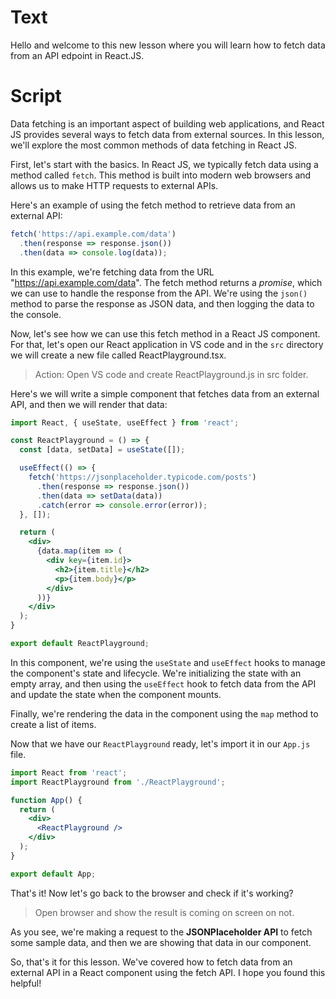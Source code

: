 # Text
Hello and welcome to this new lesson where you will learn how to fetch data from an API edpoint in React.JS.

# Script
Data fetching is an important aspect of building web applications, and React JS provides several ways to fetch data from external sources. In this lesson, we'll explore the most common methods of data fetching in React JS.

First, let's start with the basics. In React JS, we typically fetch data using a method called `fetch`. This method is built into modern web browsers and allows us to make HTTP requests to external APIs.

Here's an example of using the fetch method to retrieve data from an external API:

```javascript
fetch('https://api.example.com/data')
  .then(response => response.json())
  .then(data => console.log(data));
```
In this example, we're fetching data from the URL "https://api.example.com/data". The fetch method returns a *promise*, which we can use to handle the response from the API. We're using the `json()` method to parse the response as JSON data, and then logging the data to the console.

Now, let's see how we can use this fetch method in a React JS component. 
For that, let's open our React application in VS code and in the `src` directory we will create a new file called ReactPlayground.tsx. 
> Action: Open VS code and create ReactPlayground.js in src folder.

Here's we will write a simple component that fetches data from an external API, and then we will render that data:

```jsx
import React, { useState, useEffect } from 'react';

const ReactPlayground = () => {
  const [data, setData] = useState([]);

  useEffect(() => {
    fetch('https://jsonplaceholder.typicode.com/posts')
      .then(response => response.json())
      .then(data => setData(data))
      .catch(error => console.error(error));
  }, []);

  return (
    <div>
      {data.map(item => (
        <div key={item.id}>
          <h2>{item.title}</h2>
          <p>{item.body}</p>
        </div>
      ))}
    </div>
  );
}

export default ReactPlayground;
```
In this component, we're using the `useState` and `useEffect` hooks to manage the component's state and lifecycle. We're initializing the state with an empty array, and then using the `useEffect` hook to fetch data from the API and update the state when the component mounts.

Finally, we're rendering the data in the component using the `map` method to create a list of items.

Now that we have our `ReactPlayground` ready, let's import it in our `App.js` file. 
```jsx
import React from 'react';
import ReactPlayground from './ReactPlayground';

function App() {
  return (
    <div>
      <ReactPlayground />
    </div>
  );
}

export default App;
```

That's it! Now let's go back to the browser and check if it's working?

> Open browser and show the result is coming on screen on not.

As you see, we're making a request to the **JSONPlaceholder API** to fetch some sample data, and then we are showing that data in our component.

So, that's it for this lesson. We've covered how to fetch data from an external API in a React component using the fetch API. I hope you found this helpful! 